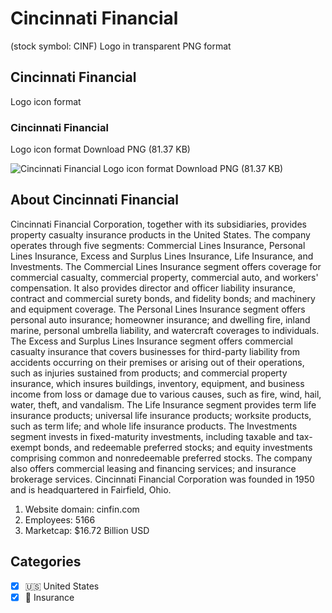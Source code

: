 # Cincinnati Financial
 (stock symbol: CINF) Logo in transparent PNG format

## Cincinnati Financial
 Logo icon format

### Cincinnati Financial
 Logo icon format Download PNG (81.37 KB)

![Cincinnati Financial
 Logo icon format Download PNG (81.37 KB)](/img/orig/CINF-c91f0536.png)

## About Cincinnati Financial


Cincinnati Financial Corporation, together with its subsidiaries, provides property casualty insurance products in the United States. The company operates through five segments: Commercial Lines Insurance, Personal Lines Insurance, Excess and Surplus Lines Insurance, Life Insurance, and Investments. The Commercial Lines Insurance segment offers coverage for commercial casualty, commercial property, commercial auto, and workers' compensation. It also provides director and officer liability insurance, contract and commercial surety bonds, and fidelity bonds; and machinery and equipment coverage. The Personal Lines Insurance segment offers personal auto insurance; homeowner insurance; and dwelling fire, inland marine, personal umbrella liability, and watercraft coverages to individuals. The Excess and Surplus Lines Insurance segment offers commercial casualty insurance that covers businesses for third-party liability from accidents occurring on their premises or arising out of their operations, such as injuries sustained from products; and commercial property insurance, which insures buildings, inventory, equipment, and business income from loss or damage due to various causes, such as fire, wind, hail, water, theft, and vandalism. The Life Insurance segment provides term life insurance products; universal life insurance products; worksite products, such as term life; and whole life insurance products. The Investments segment invests in fixed-maturity investments, including taxable and tax-exempt bonds, and redeemable preferred stocks; and equity investments comprising common and nonredeemable preferred stocks. The company also offers commercial leasing and financing services; and insurance brokerage services. Cincinnati Financial Corporation was founded in 1950 and is headquartered in Fairfield, Ohio.

1. Website domain: cinfin.com
2. Employees: 5166
3. Marketcap: $16.72 Billion USD


## Categories
- [x] 🇺🇸 United States
- [x] 🏦 Insurance
